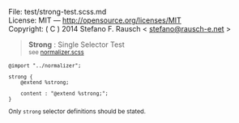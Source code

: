 File:      test/strong-test.scss.md  
License:   MIT — http://opensource.org/licenses/MIT  
Copyright: ( C ) 2014 Stefano F. Rausch < stefano@rausch-e.net >

> **Strong** : Single Selector Test  
> <small> see [normalizer.scss](../_normalizer.scss.md) </smalll>

    @import "../normalizer";

    strong {
        @extend %strong;

        content : "@extend %strong;";
    }

Only `strong` selector definitions should be stated.
